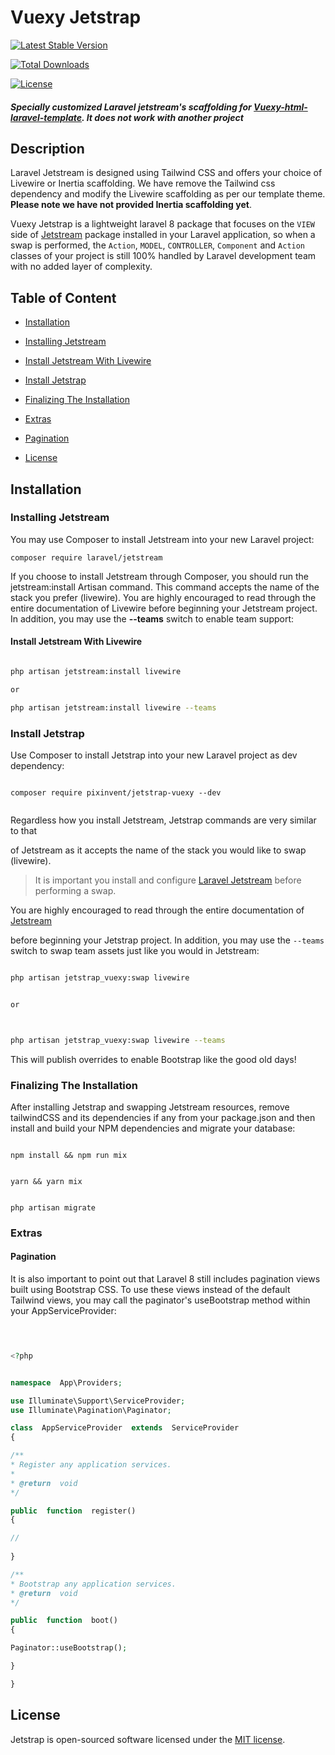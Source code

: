 # Vuexy Jetstrap

[![Latest Stable Version](https://poser.pugx.org/pixinvent/jetstrap-vuexy/v)](//packagist.org/packages/pixinvent/jetstrap-vuexy)

[![Total Downloads](https://poser.pugx.org/pixinvent/jetstrap-vuexy/downloads)](//packagist.org/packages/pixinvent/jetstrap-vuexy)

[![License](https://poser.pugx.org/pixinvent/jetstrap-vuexy/license)](//packagist.org/packages/pixinvent/jetstrap-vuexy)

##### Specially customized Laravel jetstream's scaffolding for [Vuexy-html-laravel-template](https://themeforest.net/item/vuexy-vuejs-html-laravel-admin-dashboard-template/23328599). It does not work with another project

## Description

Laravel Jetstream is designed using Tailwind CSS and offers your choice of Livewire or Inertia scaffolding. We have remove the Tailwind css dependency and modify the Livewire scaffolding as per our template theme. __Please note we have not provided Inertia scaffolding yet__.

Vuexy Jetstrap is a lightweight laravel 8 package that focuses on the `VIEW` side of [Jetstream](https://github.com/laravel/jetstream) package installed in your Laravel application, so when a swap is performed, the `Action`, `MODEL`, `CONTROLLER`, `Component` and `Action` classes of your project is still 100% handled by Laravel development team with no added layer of complexity.

## Table of Content

* [Installation](#installation)

* [Installing Jetstream](#installing-jetstream)

* [Install Jetstream With Livewire](#install-jetstream-with-livewire)

* [Install Jetstrap](#install-jetstrap)

* [Finalizing The Installation](#finalizing-the-installation)

* [Extras](#extras)

* [Pagination](#pagination)
  
* [License](#license)

## Installation

### Installing Jetstream

You may use Composer to install Jetstream into your new Laravel project:

```
composer require laravel/jetstream

```

If you choose to install Jetstream through Composer, you should run the jetstream:install Artisan command. This command accepts the name of the stack you prefer (livewire). You are highly encouraged to read through the entire documentation of Livewire before beginning your Jetstream project. In addition, you may use the __--teams__ switch to enable team support:

#### Install Jetstream With Livewire

```bash

php artisan jetstream:install livewire

or

php artisan jetstream:install livewire --teams

```

### Install Jetstrap

Use Composer to install Jetstrap into your new Laravel project as dev dependency:

```

composer require pixinvent/jetstrap-vuexy --dev
 

```

Regardless how you install Jetstream, Jetstrap commands are very similar to that

of Jetstream as it accepts the name of the stack you would like to swap (livewire).

> It is important you install and configure [Laravel Jetstream](https://github.com/laravel/jetstream) before performing a swap.

You are highly encouraged to read through the entire documentation of [Jetstream](https://jetstream.laravel.com/1.x/introduction.html)

before beginning your Jetstrap project. In addition, you may use the `--teams` switch to swap team assets just like you would in Jetstream:

```bash

php artisan jetstrap_vuexy:swap livewire


or



php artisan jetstrap_vuexy:swap livewire --teams

```

This will publish overrides to enable Bootstrap like the good old days!

### Finalizing The Installation

After installing Jetstrap and swapping Jetstream resources, remove tailwindCSS and its dependencies if any from your package.json and then install and build your NPM dependencies and migrate your database:

```

npm install && npm run mix
  

yarn && yarn mix


php artisan migrate

```

### Extras

#### Pagination

It is also important to point out that Laravel 8 still includes pagination views built using Bootstrap CSS. To use these views instead of the default Tailwind views, you may call the paginator's useBootstrap method within your AppServiceProvider:

```php

  

<?php


namespace  App\Providers;

use Illuminate\Support\ServiceProvider;
use Illuminate\Pagination\Paginator;

class  AppServiceProvider  extends  ServiceProvider
{

/**
* Register any application services.
*
* @return  void
*/

public  function  register()
{

//
  
}

/**
* Bootstrap any application services.
* @return  void
*/

public  function  boot()
{

Paginator::useBootstrap();

}

}

```

## License

Jetstrap is open-sourced software licensed under the [MIT license](https://github.com/pixinvent/jetstrap-vuexy/blob/master/LICENSE).
